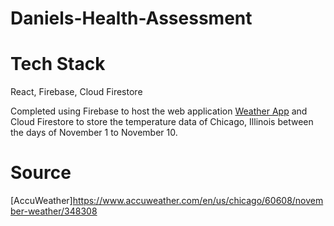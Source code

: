 # Daniels-Health-Assessment

# Tech Stack

React, Firebase, Cloud Firestore

Completed using Firebase to host the web application [Weather App](https://danielshealthassessment.firebaseapp.com/)
and Cloud Firestore to store the temperature data of Chicago, Illinois between the days of November 1 to November 10.

# Source

[AccuWeather]https://www.accuweather.com/en/us/chicago/60608/november-weather/348308
